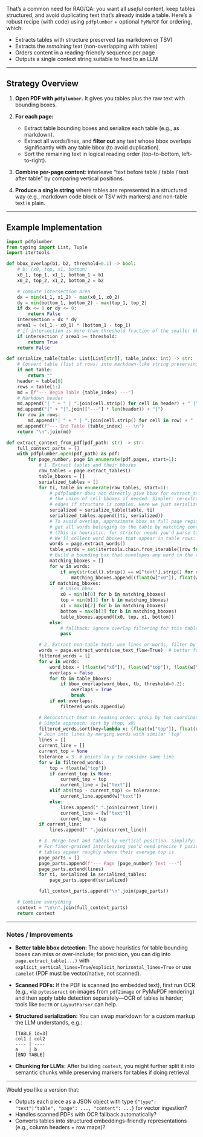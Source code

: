 That’s a common need for RAG/QA: you want all *useful* content, keep tables structured, and avoid duplicating text that’s already inside a table. Here’s a robust recipe (with code) using `pdfplumber` + optional `PyMuPDF` for ordering, which:

* Extracts tables with structure preserved (as markdown or TSV)
* Extracts the *remaining* text (non-overlapping with tables)
* Orders content in a reading-friendly sequence per page
* Outputs a single context string suitable to feed to an LLM

---

## Strategy Overview

1. **Open PDF with `pdfplumber`.** It gives you tables plus the raw text with bounding boxes.
2. **For each page:**

   * Extract table bounding boxes and serialize each table (e.g., as markdown).
   * Extract all words/lines, and **filter out** any text whose bbox overlaps significantly with any table bbox (to avoid duplication).
   * Sort the remaining text in logical reading order (top-to-bottom, left-to-right).
3. **Combine per-page content**: interleave “text before table / table / text after table” by comparing vertical positions.
4. **Produce a single string** where tables are represented in a structured way (e.g., markdown code block or TSV with markers) and non-table text is plain.

---

## Example Implementation

```python
import pdfplumber
from typing import List, Tuple
import itertools

def bbox_overlap(b1, b2, threshold=0.1) -> bool:
    # b: (x0, top, x1, bottom)
    x0_1, top_1, x1_1, bottom_1 = b1
    x0_2, top_2, x1_2, bottom_2 = b2

    # compute intersection area
    dx = min(x1_1, x1_2) - max(x0_1, x0_2)
    dy = min(bottom_1, bottom_2) - max(top_1, top_2)
    if dx <= 0 or dy <= 0:
        return False
    intersection = dx * dy
    area1 = (x1_1 - x0_1) * (bottom_1 - top_1)
    # if intersection is more than threshold fraction of the smaller bbox, consider overlap
    if intersection / area1 >= threshold:
        return True
    return False

def serialize_table(table: List[List[str]], table_index: int) -> str:
    # Convert table (list of rows) into markdown-like string preserving structure.
    if not table:
        return ""
    header = table[0]
    rows = table[1:]
    md = [f"--- Begin Table {table_index} ---"]
    # Markdown header
    md.append("| " + " | ".join(cell.strip() for cell in header) + " |")
    md.append("|" + "|".join(["---"] * len(header)) + "|")
    for row in rows:
        md.append("| " + " | ".join(cell.strip() for cell in row) + " |")
    md.append(f"--- End Table {table_index} ---\n")
    return "\n".join(md)

def extract_context_from_pdf(pdf_path: str) -> str:
    full_context_parts = []
    with pdfplumber.open(pdf_path) as pdf:
        for page_number, page in enumerate(pdf.pages, start=1):
            # 1. Extract tables and their bboxes
            raw_tables = page.extract_tables()
            table_bboxes = []
            serialized_tables = []
            for ti, table in enumerate(raw_tables, start=1):
                # pdfplumber does not directly give bbox for extract_tables; approximate by detecting
                # the union of cell bboxes if needed. Simpler: re-extract via extract_table with
                # edges if structure is complex. Here we just serialize.
                serialized = serialize_table(table, ti)
                serialized_tables.append((ti, serialized))
                # To avoid overlap, approximate bbox as full page region of where table text appears:
                # get all words belonging to the table by matching content
                # (This is heuristic; for stricter needs you'd parse table's cell bounding boxes)
                # We'll collect word bboxes that appear in table rows:
                words = page.extract_words()
                table_words = set(itertools.chain.from_iterable([row for row in table if row]))
                # Build a bounding box that envelopes any word in the table
                matching_bboxes = []
                for w in words:
                    if any(str(cell).strip() == w["text"].strip() for row in table for cell in row if cell):
                        matching_bboxes.append((float(w["x0"]), float(w["top"]), float(w["x1"]), float(w["bottom"])))
                if matching_bboxes:
                    # Union bbox
                    x0 = min(b[0] for b in matching_bboxes)
                    top = min(b[1] for b in matching_bboxes)
                    x1 = max(b[2] for b in matching_bboxes)
                    bottom = max(b[3] for b in matching_bboxes)
                    table_bboxes.append((x0, top, x1, bottom))
                else:
                    # fallback: ignore overlap filtering for this table
                    pass

            # 2. Extract non-table text: use lines or words, filter by overlap
            words = page.extract_words(use_text_flow=True)  # better for reading order
            filtered_words = []
            for w in words:
                word_bbox = (float(w["x0"]), float(w["top"]), float(w["x1"]), float(w["bottom"]))
                overlaps = False
                for tb in table_bboxes:
                    if bbox_overlap(word_bbox, tb, threshold=0.2):
                        overlaps = True
                        break
                if not overlaps:
                    filtered_words.append(w)

            # Reconstruct text in reading order: group by top coordinate with a tolerance
            # Simple approach: sort by (top, x0)
            filtered_words.sort(key=lambda x: (float(x["top"]), float(x["x0"])))
            # Join into lines by merging words with similar 'top'
            lines = []
            current_line = []
            current_top = None
            tolerance = 3  # points in y to consider same line
            for w in filtered_words:
                top = float(w["top"])
                if current_top is None:
                    current_top = top
                    current_line = [w["text"]]
                elif abs(top - current_top) <= tolerance:
                    current_line.append(w["text"])
                else:
                    lines.append(" ".join(current_line))
                    current_line = [w["text"]]
                    current_top = top
            if current_line:
                lines.append(" ".join(current_line))

            # 3. Merge text and tables by vertical position. Simplify: put all text first, then tables.
            # For finer-grained interleaving you'd need precise Y positions of each table; here we assume
            # tables appear roughly where their average top is.
            page_parts = []
            page_parts.append(f"--- Page {page_number} Text ---")
            page_parts.extend(lines)
            for ti, serialized in serialized_tables:
                page_parts.append(serialized)

            full_context_parts.append("\n".join(page_parts))

    # Combine everything
    context = "\n\n".join(full_context_parts)
    return context
```

---

### Notes / Improvements

* **Better table bbox detection:** The above heuristics for table bounding boxes can miss or over-include; for precision, you can dig into `page.extract_table(...)` with `explicit_vertical_lines=True`/`explicit_horizontal_lines=True` or use `camelot` (PDF must be vector/native, not scanned).

* **Scanned PDFs:** If the PDF is scanned (no embedded text), first run OCR (e.g., via `pytesseract` on images from `pdf2image` or PyMuPDF rendering) and then apply table detection separately—OCR of tables is harder; tools like `DocTR` or `LayoutParser` can help.

* **Structured serialization:** You can swap markdown for a custom markup the LLM understands, e.g.:

  ```
  [TABLE id=3]
  col1 | col2
  ---- | ----
  a    | b
  [END TABLE]
  ```

* **Chunking for LLMs:** After building `context`, you might further split it into semantic chunks while preserving markers for tables if doing retrieval.

---

Would you like a version that:

* Outputs each piece as a JSON object with type `{"type": "text"|"table", "page": ..., "content": ...}` for vector ingestion?
* Handles scanned PDFs with OCR fallback automatically?
* Converts tables into structured embeddings-friendly representations (e.g., column headers + row maps)?
